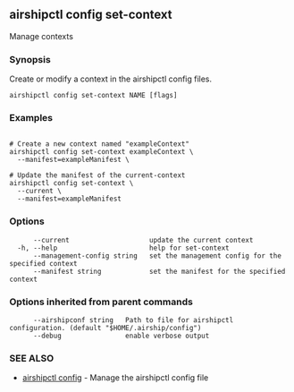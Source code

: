 ## airshipctl config set-context

Manage contexts

### Synopsis

Create or modify a context in the airshipctl config files.


```
airshipctl config set-context NAME [flags]
```

### Examples

```

# Create a new context named "exampleContext"
airshipctl config set-context exampleContext \
  --manifest=exampleManifest \

# Update the manifest of the current-context
airshipctl config set-context \
  --current \
  --manifest=exampleManifest

```

### Options

```
      --current                    update the current context
  -h, --help                       help for set-context
      --management-config string   set the management config for the specified context
      --manifest string            set the manifest for the specified context
```

### Options inherited from parent commands

```
      --airshipconf string   Path to file for airshipctl configuration. (default "$HOME/.airship/config")
      --debug                enable verbose output
```

### SEE ALSO

* [airshipctl config](airshipctl_config.md)	 - Manage the airshipctl config file

